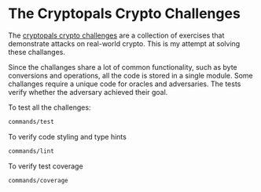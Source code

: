 # The Cryptopals Crypto Challenges

The [cryptopals crypto challenges](https://cryptopals.com/) are a collection of exercises that demonstrate attacks on real-world crypto. This is my attempt at solving these challanges.

Since the challanges share a lot of common functionality, such as byte conversions and operations, all the code is stored in a single module. Some challanges require a unique code for oracles and adversaries. The tests verify whether the adversary achieved their goal.

To test all the challenges:
```sh
commands/test
```

To verify code styling and type hints
```sh
commands/lint
```

To verify test coverage
```sh
commands/coverage
```
